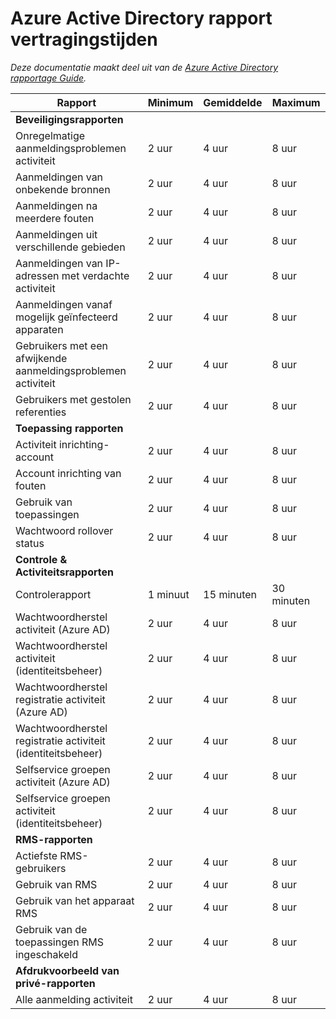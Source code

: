 <properties
   pageTitle="Azure Active Directory rapportage vertragingstijden | Microsoft Azure"
   description="Hoeveelheid tijd die nodig is voor het melden van gebeurtenissen weergeven in uw Azure Active Directory"
   services="active-directory"
   documentationCenter=""
   authors="dhanyahk"
   manager="femila"
   editor=""/>

<tags
   ms.service="active-directory"
   ms.devlang="na"
   ms.topic="article"
   ms.tgt_pltfrm="na"
   ms.workload="identity"
   ms.date="03/07/2016"
   ms.author="dhanyahk"/>

# <a name="azure-active-directory-report-latencies"></a>Azure Active Directory rapport vertragingstijden

*Deze documentatie maakt deel uit van de [Azure Active Directory rapportage Guide](active-directory-reporting-guide.md).*

Rapport                                                  | Minimum  | Gemiddelde    | Maximum
------------------------------------------------------- | -------- | ---------- | ----------
**Beveiligingsrapporten**                                    |          |            |
Onregelmatige aanmeldingsproblemen activiteit                              | 2 uur  | 4 uur    | 8 uur
Aanmeldingen van onbekende bronnen                           | 2 uur  | 4 uur    | 8 uur
Aanmeldingen na meerdere fouten                        | 2 uur  | 4 uur    | 8 uur
Aanmeldingen uit verschillende gebieden                      | 2 uur  | 4 uur    | 8 uur
Aanmeldingen van IP-adressen met verdachte activiteit     | 2 uur  | 4 uur    | 8 uur
Aanmeldingen vanaf mogelijk geïnfecteerd apparaten                 | 2 uur  | 4 uur    | 8 uur
Gebruikers met een afwijkende aanmeldingsproblemen activiteit                   | 2 uur  | 4 uur    | 8 uur
Gebruikers met gestolen referenties                           | 2 uur  | 4 uur    | 8 uur
**Toepassing rapporten**                                 |          |            |
Activiteit inrichting-account                           | 2 uur  | 4 uur    | 8 uur
Account inrichting van fouten                             | 2 uur  | 4 uur    | 8 uur
Gebruik van toepassingen                                       | 2 uur  | 4 uur    | 8 uur
Wachtwoord rollover status                                | 2 uur  | 4 uur    | 8 uur
**Controle & Activiteitsrapporten**                            |          |            |
Controlerapport                                            | 1 minuut | 15 minuten | 30 minuten
Wachtwoordherstel activiteit (Azure AD)                      | 2 uur  | 4 uur    | 8 uur
Wachtwoordherstel activiteit (identiteitsbeheer)              | 2 uur  | 4 uur    | 8 uur
Wachtwoordherstel registratie activiteit (Azure AD)         | 2 uur  | 4 uur    | 8 uur
Wachtwoordherstel registratie activiteit (identiteitsbeheer) | 2 uur  | 4 uur    | 8 uur
Selfservice groepen activiteit (Azure AD)                 | 2 uur  | 4 uur    | 8 uur
Selfservice groepen activiteit (identiteitsbeheer)         | 2 uur  | 4 uur    | 8 uur
**RMS-rapporten**                                         |          |            |
Actiefste RMS-gebruikers                                   | 2 uur  | 4 uur    | 8 uur
Gebruik van RMS                                               | 2 uur  | 4 uur    | 8 uur
Gebruik van het apparaat RMS                                        | 2 uur  | 4 uur    | 8 uur
Gebruik van de toepassingen RMS ingeschakeld                           | 2 uur  | 4 uur    | 8 uur
**Afdrukvoorbeeld van privé-rapporten**                             |          |            |
Alle aanmelding activiteit                               | 2 uur  | 4 uur    | 8 uur
